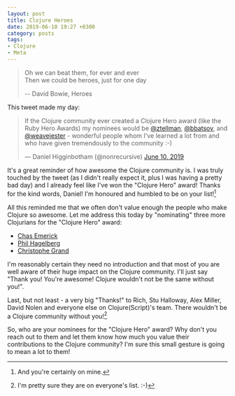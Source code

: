 ```yaml
---
layout: post
title: Clojure Heroes
date: 2019-06-10 19:27 +0300
category: posts
tags:
- Clojure
- Meta
---
```


> Oh we can beat them, for ever and ever <br/>
> Then we could be heroes, just for one day
>
> -- David Bowie, Heroes

This tweet made my day:

<blockquote class="twitter-tweet" data-lang="en"><p lang="en" dir="ltr">If the Clojure community ever created a Clojure Hero award (like the Ruby Hero Awards) my nominees would be <a href="https://twitter.com/ztellman?ref_src=twsrc%5Etfw">@ztellman</a>, <a href="https://twitter.com/bbatsov?ref_src=twsrc%5Etfw">@bbatsov</a>, and <a href="https://twitter.com/weavejester?ref_src=twsrc%5Etfw">@weavejester</a> - wonderful people whom I&#39;ve learned a lot from and who have given tremendously to the community :-)</p>&mdash; Daniel Higginbotham (@nonrecursive) <a href="https://twitter.com/nonrecursive/status/1138095207113744384?ref_src=twsrc%5Etfw">June 10, 2019</a></blockquote>
<script async src="https://platform.twitter.com/widgets.js" charset="utf-8"></script>

It's a great reminder of how awesome the Clojure community is. I was truly touched by the tweet (as I didn't really expect it, plus I was
having a pretty bad day) and I already feel like I've won the "Clojure Hero" award! Thanks for the kind words, Daniel! I'm honoured and humbled to be on your list![^1]

All this reminded me that we often don't value enough the people who make Clojure so awesome. Let me address this today by "nominating" three more Clojurians for the "Clojure Hero" award:

* [Chas Emerick](https://github.com/cemerick)
* [Phil Hagelberg](https://github.com/technomancy)
* [Christophe Grand](https://github.com/cgrand)

I'm reasonably certain they need no introduction and that most of you are well aware of their huge impact on the Clojure community. I'll just say "Thank you! You're awesome! Clojure wouldn't not be the same without you!".

Last, but not least - a very big "Thanks!" to Rich, Stu Halloway, Alex Miller, David Nolen and everyone else on Clojure(Script)'s team. There wouldn't be a Clojure community without you![^2]

So, who are your nominees for the "Clojure Hero" award? Why don't you reach out to them and let them know how much you value their contributions to the Clojure community? I'm sure this small gesture is going to mean a lot to them!

[^1]: And you're certainly on mine.
[^2]: I'm pretty sure they are on everyone's list. :-)
